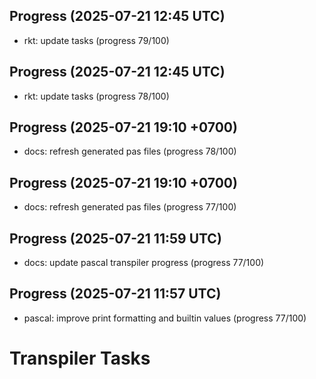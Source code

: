 ## Progress (2025-07-21 12:45 UTC)
- rkt: update tasks (progress 79/100)

## Progress (2025-07-21 12:45 UTC)
- rkt: update tasks (progress 78/100)

## Progress (2025-07-21 19:10 +0700)
- docs: refresh generated pas files (progress 78/100)

## Progress (2025-07-21 19:10 +0700)
- docs: refresh generated pas files (progress 77/100)

## Progress (2025-07-21 11:59 UTC)
- docs: update pascal transpiler progress (progress 77/100)

## Progress (2025-07-21 11:57 UTC)
- pascal: improve print formatting and builtin values (progress 77/100)

# Transpiler Tasks
